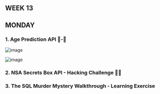 ## WEEK 13

## MONDAY

### 1. Age Prediction API 👶-👴

![image](https://github.com/faviola14/core-code-readme/assets/98840536/675cbb5c-6219-4f3d-81f0-083dd871e7ef)

![image](https://github.com/faviola14/core-code-readme/assets/98840536/f6785a17-5c5d-4e18-94aa-4a32fcb0ebda)


### 2. NSA Secrets Box API - Hacking Challenge 👨‍💻


### 3. The SQL Murder Mystery Walkthrough - Learning Exercise


